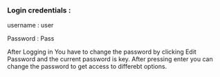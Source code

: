 ### Login credentials :

username : user

Password : Pass

After Logging in You have to change the password by clicking
Edit Password and the current password is <Enter> key. After 
pressing enter you can change the password to get access to
differebt options.
 
